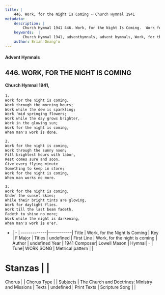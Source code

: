 ```yaml
---
title: |
    446. Work, for the Night Is Coming - Church Hymnal 1941
metadata:
    description: |
        Church Hymnal 1941 446. Work, for the Night Is Coming.  Work for the night is coming,  Work through the morning hours;  Work while the dew is sparkling;  Work 'mid springing flowers;  Work while the day grows brighter,  Work in the glowing sun;  Work for the night is coming,  When man's work is done. 
    keywords:  |
        Church Hymnal 1941, adventhymnals, advent hymnals, Work, for the Night Is Coming, Work, for the night is coming. 
    author: Brian Onang'o
---
```


#### Advent Hymnals
## 446. WORK, FOR THE NIGHT IS COMING
####  Church Hymnal 1941,

```txt
1.
Work for the night is coming, 
Work through the morning hours; 
Work while the dew is sparkling; 
Work 'mid springing flowers; 
Work while the day grows brighter, 
Work in the glowing sun; 
Work for the night is coming, 
When man's work is done. 

2.
Work for the night is coming, 
Work through the sunny noon; 
Fill brightest hours with labor, 
Rest comes sure and soon. 
Give every flying minute 
Something to keep in store; 
Work for the night is coming, 
When man works no more. 

3.
Work for the night is coming, 
Under the sunset skies; 
While their bright tints are glowing, 
Work for daylight flies. 
Work till the last beam fadeth, 
Fadeth to shine no more; 
Work while the night is darkening, 
When man's work is o'er.

```

- |   -  |
-------------|------------|
Title | Work, for the Night Is Coming |
Key | F Major |
Titles | undefined |
First Line | Work, for the night is coming |
Author | undefined
Year | 1941
Composer| Lowell Mason |
Hymnal|  - |
Tune| WORK SONG |
Metrical pattern | |
# Stanzas |  |
Chorus |  |
Chorus Type |  |
Subjects | The Church and Doctrines: Ministry and Missions |
Texts | undefined |
Print Texts | 
Scripture Song |  |
    
